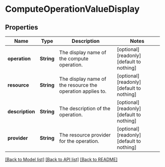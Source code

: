 # ComputeOperationValueDisplay


## Properties
Name | Type | Description | Notes
------------ | ------------- | ------------- | -------------
**operation** | **String** | The display name of the compute operation. | [optional] [readonly] [default to nothing]
**resource** | **String** | The display name of the resource the operation applies to. | [optional] [readonly] [default to nothing]
**description** | **String** | The description of the operation. | [optional] [readonly] [default to nothing]
**provider** | **String** | The resource provider for the operation. | [optional] [readonly] [default to nothing]


[[Back to Model list]](../README.md#models) [[Back to API list]](../README.md#api-endpoints) [[Back to README]](../README.md)


